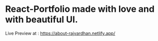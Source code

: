# React-Portfolio made with love and with beautiful UI.

Live Preview at : https://about-rajvardhan.netlify.app/

